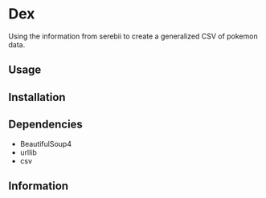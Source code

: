 # Dex
Using the information from serebii to create a generalized CSV of pokemon data.

## Usage


## Installation

## Dependencies
- BeautifulSoup4
- urllib
- csv

## Information